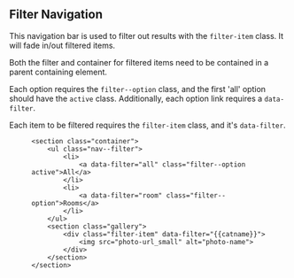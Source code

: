 <h2>Filter Navigation</h2>

<p>This navigation bar is used to filter out results with the <code class="highlighter-rouge">filter-item</code> class.  It will fade in/out filtered items.</p>

<p>Both the filter and container for filtered items need to be contained in a parent containing element.</p>

<p>Each option requires the <code class="highlighter-rouge">filter--option</code> class, and the first 'all' option should have the <code class="highlighter-rouge">active</code> class. Additionally, each option link requires a <code class="highlighter-rouge">data-filter</code>.</p>

<p>Each item to be filtered requires the <code class="highlighter-rouge">filter-item</code> class, and it's <code class="highlighter-rouge">data-filter</code>.</code></p>

<figure class="zc-highlight"><pre><code class="language-html" data-lang="html"><span class="nt">&lt;section</span> <span class="na">class=</span><span class="s">"container"</span><span class="nt">&gt;</span>
    <span class="nt">&lt;ul</span> <span class="na">class=</span><span class="s">"nav--filter"</span><span class="nt">&gt;</span>
        <span class="nt">&lt;li&gt;</span>
            <span class="nt">&lt;a</span> <span class="na">data-filter=</span><span class="s">"all"</span> <span class="na">class=</span><span class="s">"filter--option active"</span><span class="nt">&gt;</span>All<span class="nt">&lt;/a&gt;</span>
        <span class="nt">&lt;/li&gt;</span>
        <span class="nt">&lt;li&gt;</span>
            <span class="nt">&lt;a</span> <span class="na">data-filter=</span><span class="s">"room"</span> <span class="na">class=</span><span class="s">"filter--option"</span><span class="nt">&gt;</span>Rooms<span class="nt">&lt;/a&gt;</span>
        <span class="nt">&lt;/li&gt;</span>
    <span class="nt">&lt;/ul&gt;</span>
    <span class="nt">&lt;section</span> <span class="na">class=</span><span class="s">"gallery"</span><span class="nt">&gt;</span>
        <span class="nt">&lt;div</span> <span class="na">class=</span><span class="s">"filter-item"</span> <span class="na">data-filter=</span><span class="s">"{{catname}}"</span><span class="nt">&gt;</span>
            <span class="nt">&lt;img</span> <span class="na">src=</span><span class="s">"photo-url_small"</span> <span class="na">alt=</span><span class="s">"photo-name"</span><span class="nt">&gt;</span>
        <span class="nt">&lt;/div&gt;</span>
    <span class="nt">&lt;/section&gt;</span>
<span class="nt">&lt;/section&gt;</span></code></pre></figure>